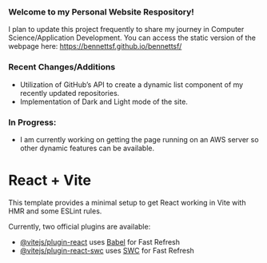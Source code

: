 ### Welcome to my Personal Website Respository!
I plan to update this project frequently to share my journey in Computer Science/Application Development.
You can access the static version of the webpage here: https://bennettsf.github.io/bennettsf/

### Recent Changes/Additions
- Utilization of GitHub’s API to create a dynamic list component of my recently updated repositories. 
- Implementation of Dark and Light mode of the site.
  
### In Progress:
- I am currently working on getting the page running on an AWS server so other dynamic features can be available.

# React + Vite

This template provides a minimal setup to get React working in Vite with HMR and some ESLint rules.

Currently, two official plugins are available:

- [@vitejs/plugin-react](https://github.com/vitejs/vite-plugin-react/blob/main/packages/plugin-react/README.md) uses [Babel](https://babeljs.io/) for Fast Refresh
- [@vitejs/plugin-react-swc](https://github.com/vitejs/vite-plugin-react-swc) uses [SWC](https://swc.rs/) for Fast Refresh
